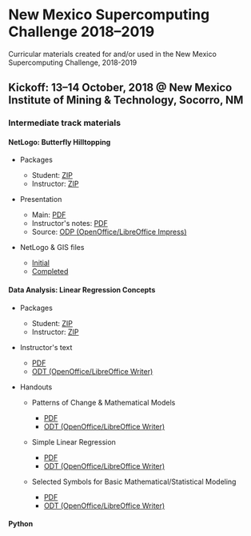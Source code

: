 # New Mexico Supercomputing Challenge 2018&ndash;2019

Curricular materials created for and/or used in the New Mexico Supercomputing Challenge, 2018-2019

## Kickoff: 13&ndash;14 October, 2018 @ New Mexico Institute of Mining &amp; Technology, Socorro, NM

### Intermediate track materials

#### NetLogo: Butterfly Hilltopping

* Packages
    * Student: [ZIP](kickoff/netlogo/packages/NetLogo%20Student%20Package.zip)
    * Instructor: [ZIP](kickoff/netlogo/packages/NetLogo%20Instructor%20Package.zip)
    
* Presentation
    * Main: [PDF](kickoff/netlogo/Butterfly%20Hilltopping.pdf)
    * Instructor's notes: [PDF](kickoff/netlogo/Butterfly%20Hilltopping%20(notes).pdf)
    * Source: [ODP (OpenOffice/LibreOffice Impress)](kickoff/netlogo/Butterfly%20Hilltopping.odp)
    
* NetLogo &amp; GIS files
    * [Initial](kickoff/netlogo/initial)
    * [Completed](kickoff/netlogo/complete)
    
#### Data Analysis: Linear Regression Concepts

* Packages
    * Student: [ZIP](kickoff/data-analysis/packages/Data%20Analysis%20Student%20Package.zip)
    * Instructor: [ZIP](kickoff/data-analysis/packages/Data%20Analysis%20Instructor%20Package.zip)

* Instructor's text
    * [PDF](kickoff/data-analysis/Mathematical%20Models%20%26%20Linear%20Statistical%20Models_%20Basic%20Concepts%20%26%20Computations.pdf)
    * [ODT (OpenOffice/LibreOffice Writer)](kickoff/data-analysis/Mathematical%20Models%20%26%20Linear%20Statistical%20Models_%20Basic%20Concepts%20%26%20Computations.odt)

* Handouts
    * Patterns of Change &amp; Mathematical Models
        * [PDF](kickoff/data-analysis/Handout%20-%20Patterns%20of%20Change%20and%20Mathematical%20Models.pdf)
        * [ODT (OpenOffice/LibreOffice Writer)](kickoff/data-analysis/Handout%20-%20Patterns%20of%20Change%20and%20Mathematical%20Models.odt)
        
    * Simple Linear Regression
        * [PDF](kickoff/data-analysis/Handout%20-%20Simple%20Linear%20Regression.pdf)
        * [ODT (OpenOffice/LibreOffice Writer)](kickoff/data-analysis/Handout%20-%20Simple%20Linear%20Regression.odt)
        
    * Selected Symbols for Basic Mathematical/Statistical Modeling
        * [PDF](kickoff/data-analysis/Handout%20-%20Selected%20Symbols%20for%20Basic%20Mathematical_Statistical%20Modeling.pdf)
        * [ODT (OpenOffice/LibreOffice Writer)](kickoff/data-analysis/Handout%20-%20Selected%20Symbols%20for%20Basic%20Mathematical_Statistical%20Modeling.odt)

#### Python

